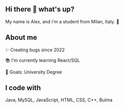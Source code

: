## Hi there 👋 what's up?

My name is Alex, and i'm a student from Milan, Italy. 📍

## About me

✨ Creating bugs since 2022

📚 I'm currently learning React/SQL  

🎯 Goals: University Degree

## I code with

Java, MySQL, JavaScript, HTML, CSS, C++, Bulma
